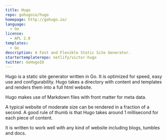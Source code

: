 ```yaml
---
title: Hugo
repo: gohugoio/hugo
homepage: http://gohugo.io/
language:
  - Go
license:
  - APL 2.0
templates:
  - Go
description: A Fast and Flexible Static Site Generator.
startertemplaterepo: netlify/victor-hugo
twitter: GoHugoIO
---
```


Hugo is a static site generator written in Go. It is optimized for
speed, easy use and configurability. Hugo takes a directory with content and
templates and renders them into a full html website.

Hugo makes use of Markdown files with front matter for meta data.

A typical website of moderate size can be
rendered in a fraction of a second. A good rule of thumb is that Hugo
takes around 1 millisecond for each piece of content.

It is written to work well with any
kind of website including blogs, tumbles and docs.
